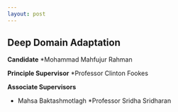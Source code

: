 ```yaml
---
layout: post
---
```


## Deep Domain Adaptation 

**Candidate**
*Mohammad Mahfujur Rahman

**Principle Supervisor**
*Professor Clinton Fookes

**Associate Supervisors**
* Mahsa Baktashmotlagh
*Professor Sridha Sridharan
